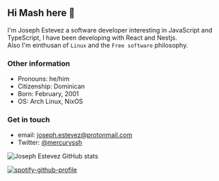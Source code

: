 ## Hi Mash here 🤟

I'm Joseph Estevez a software developer interesting in JavaScript and TypeScript, I have been developing with React and Nestjs.\
Also I'm einthusan of `Linux` and the `Free software` philosophy.

### Other information

- Pronouns: he/him
- Citizenship: Dominican
- Born: February, 2001
- OS: Arch Linux, NixOS

### Get in touch

- email: <joseph.estevez@protonmail.com>
- Twitter: [@mercuryssh](https://twitter.com/mercuryssh)

![Joseph Estevez GitHub stats](https://github-readme-stats.vercel.app/api?username=mercuryssh&text_color=ffffff&bg_color=080808&border_radius=4&icon_color=ffffff&title_color=ffffff&show_icons=true)

[![spotify-github-profile](https://spotify-github-profile.vercel.app/api/view?uid=50szurkmiep9ljohbl91wgkrh&cover_image=true&theme=novatorem&bar_color=53b14f&bar_color_cover=false)](https://volt.fm/user/95n6vljsmk0p54aa)
